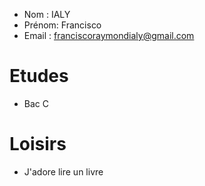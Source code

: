 - Nom   : IALY
- Prénom: Francisco
- Email : franciscoraymondialy@gmail.com

# Etudes

- Bac C

# Loisirs

- J'adore lire un livre
